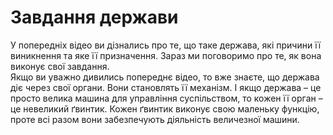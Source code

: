 # Завдання держави

У попередніх відео ви дізнались про те, що таке держава, які причини її виникнення та яке її призначення. Зараз ми поговоримо про те, як вона виконує свої завдання.         
Якщо ви уважно дивились попереднє відео, то вже знаєте, що держава діє через свої органи. Вони становлять її механізм. І якщо держава – це просто велика машина для управління суспільством, то кожен її орган – це невеликий ґвинтик. Кожен ґвинтик виконує свою маленьку функцію, проте всі разом вони забезпечують діяльність величезної машини.     
